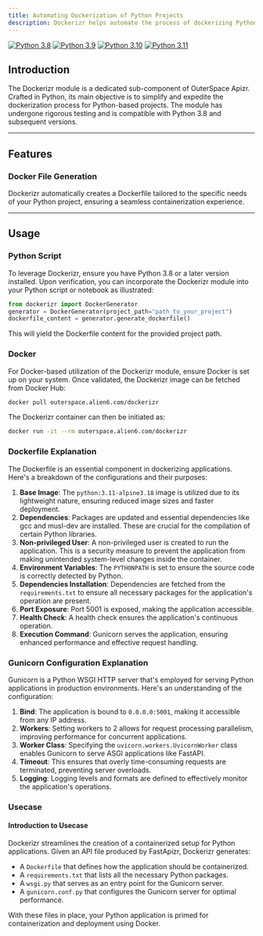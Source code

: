 ```yaml
---
title: Automating Dockerization of Python Projects
description: Dockerizr helps automate the process of dockerizing Python projects with ease.
---
```


[![Python 3.8](https://img.shields.io/badge/python-3.8-blue.svg)](https://www.python.org/downloads/release/python-380/)
[![Python 3.9](https://img.shields.io/badge/python-3.9-blue.svg)](https://www.python.org/downloads/release/python-390/)
[![Python 3.10](https://img.shields.io/badge/python-3.10-blue.svg)](https://www.python.org/downloads/release/python-31012/)
[![Python 3.11](https://img.shields.io/badge/python-3.11-blue.svg)](https://www.python.org/downloads/release/python-3114/)

## Introduction

The Dockerizr module is a dedicated sub-component of OuterSpace Apizr. Crafted in Python, its main objective is to simplify and expedite the dockerization process for Python-based projects. The module has undergone rigorous testing and is compatible with Python 3.8 and subsequent versions.

---

## Features

### Docker File Generation

Dockerizr automatically creates a Dockerfile tailored to the specific needs of your Python project, ensuring a seamless containerization experience.

---

## Usage

### Python Script

To leverage Dockerizr, ensure you have Python 3.8 or a later version installed. Upon verification, you can incorporate the Dockerizr module into your Python script or notebook as illustrated:

```python
from dockerizr import DockerGenerator
generator = DockerGenerator(project_path="path_to_your_project")
dockerfile_content = generator.generate_dockerfile()
```

This will yield the Dockerfile content for the provided project path.

### Docker

For Docker-based utilization of the Dockerizr module, ensure Docker is set up on your system. Once validated, the Dockerizr image can be fetched from Docker Hub:

```bash
docker pull outerspace.alien6.com/dockerizr
```

The Dockerizr container can then be initiated as:

```bash
docker run -it --rm outerspace.alien6.com/dockerizr
```

### Dockerfile Explanation

The Dockerfile is an essential component in dockerizing applications. Here's a breakdown of the configurations and their purposes:

1. **Base Image**: The `python:3.11-alpine3.18` image is utilized due to its lightweight nature, ensuring reduced image sizes and faster deployment.
2. **Dependencies**: Packages are updated and essential dependencies like gcc and musl-dev are installed. These are crucial for the compilation of certain Python libraries.
3. **Non-privileged User**: A non-privileged user is created to run the application. This is a security measure to prevent the application from making unintended system-level changes inside the container.
4. **Environment Variables**: The `PYTHONPATH` is set to ensure the source code is correctly detected by Python.
5. **Dependencies Installation**: Dependencies are fetched from the `requirements.txt` to ensure all necessary packages for the application's operation are present.
6. **Port Exposure**: Port 5001 is exposed, making the application accessible.
7. **Health Check**: A health check ensures the application's continuous operation.
8. **Execution Command**: Gunicorn serves the application, ensuring enhanced performance and effective request handling.

### Gunicorn Configuration Explanation

Gunicorn is a Python WSGI HTTP server that's employed for serving Python applications in production environments. Here's an understanding of the configuration:

1. **Bind**: The application is bound to `0.0.0.0:5001`, making it accessible from any IP address.
2. **Workers**: Setting workers to 2 allows for request processing parallelism, improving performance for concurrent applications.
3. **Worker Class**: Specifying the `uvicorn.workers.UvicornWorker` class enables Gunicorn to serve ASGI applications like FastAPI.
4. **Timeout**: This ensures that overly time-consuming requests are terminated, preventing server overloads.
5. **Logging**: Logging levels and formats are defined to effectively monitor the application's operations.

### Usecase

#### Introduction to Usecase

Dockerizr streamlines the creation of a containerized setup for Python applications. Given an API file produced by FastApizr, Dockerizr generates:

- A `Dockerfile` that defines how the application should be containerized.
- A `requirements.txt` that lists all the necessary Python packages.
- A `wsgi.py` that serves as an entry point for the Gunicorn server.
- A `gunicorn.conf.py` that configures the Gunicorn server for optimal performance.

With these files in place, your Python application is primed for containerization and deployment using Docker.
